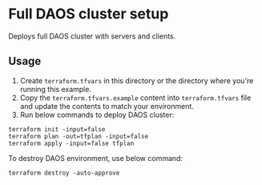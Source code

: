 # Full DAOS cluster setup

Deploys full DAOS cluster with servers and clients.

## Usage

1. Create ```terraform.tfvars``` in this directory or the directory where you're running this example.
2. Copy the ```terraform.tfvars.example``` content into ```terraform.tfvars``` file and update the contents to match your environment.
3. Run below commands to deploy DAOS cluster:

```
terraform init -input=false
terraform plan -out=tfplan -input=false
terraform apply -input=false tfplan
```

To destroy DAOS environment, use below command:

```
terraform destroy -auto-approve
```
